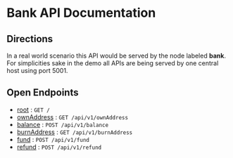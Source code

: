 # Bank API Documentation

## Directions

In a real world scenario this API would be served by the node labeled **bank**.
For simplicities sake in the demo all APIs are being served by one central host using port 5001.

## Open Endpoints

* [root](docs/root.md) : `GET /`
* [ownAddress](docs/address/ownAddress.md) : `GET /api/v1/ownAddress`
* [balance](docs/address/balance.md) : `POST /api/v1/balance`
* [burnAddress](docs/address/burnAddress.md) : `GET /api/v1/burnAddress`
* [fund](docs/address/fund.md) : `POST /api/v1/fund`
* [refund](docs/address/refund.md) : `POST /api/v1/refund`

